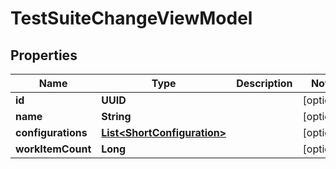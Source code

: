 

# TestSuiteChangeViewModel


## Properties

| Name | Type | Description | Notes |
|------------ | ------------- | ------------- | -------------|
|**id** | **UUID** |  |  [optional] |
|**name** | **String** |  |  [optional] |
|**configurations** | [**List&lt;ShortConfiguration&gt;**](ShortConfiguration.md) |  |  [optional] |
|**workItemCount** | **Long** |  |  [optional] |



